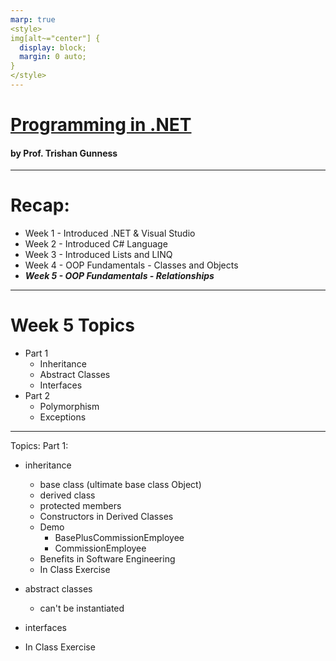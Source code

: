 ```yaml
---
marp: true
<style>
img[alt~="center"] {
  display: block;
  margin: 0 auto;
}
</style>
---
```


# [Programming in .NET](https://tgunness.github.io/ProgrammingInDotnet/Week4Part1.html) 
#### by Prof. Trishan Gunness 
---
# Recap:
- Week 1 - Introduced .NET & Visual Studio
- Week 2 - Introduced C# Language
- Week 3 - Introduced Lists and LINQ
- Week 4 - OOP Fundamentals - Classes and Objects
- ***Week 5 - OOP Fundamentals - Relationships***
---

# Week 5 Topics

- Part 1
  - Inheritance
  - Abstract Classes
  - Interfaces
- Part 2
  - Polymorphism
  - Exceptions

---
<style scoped>section { display: none; }</style>

Topics:
Part 1:
- inheritance
  - base class (ultimate base class Object)
  - derived class
  - protected members
  - Constructors in Derived Classes
  - Demo
    - BasePlusCommissionEmployee
    - CommissionEmployee
  - Benefits in Software Engineering
  - In Class Exercise

- abstract classes
  - can't be instantiated

- interfaces

- In Class Exercise